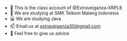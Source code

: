 - 🏫 This is the class account of @Extraveiganza-XRPL8
- 🔻 We are studying at SMK Telkom Malang Indonesia
- 💻 We are studying Java
- 📫 Email us at extraveiganza30@gmail.com
- 🔰 Feel free to give us advice

<!--��This is the class account of @Extraveiganza-XRPL8��
��We are studying at SMK Telkom Malang Indonesia��
��Email us at extraveiganza30@gmail.com��-->

<!---
Extraveiganza-XRPL8/Extraveiganza-XRPL8 is a ✨ special ✨ repository because its `README.md` (this file) appears on your GitHub profile.
You can click the Preview link to take a look at your changes.
--->
